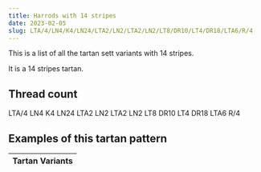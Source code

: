 ```yaml
---
title: Harrods with 14 stripes
date: 2023-02-05
slug: LTA/4/LN4/K4/LN24/LTA2/LN2/LTA2/LN2/LT8/DR10/LT4/DR18/LTA6/R/4
---
```

This is a list of all the tartan sett variants with 14 stripes.

It is a 14 stripes tartan.


## Thread count
LTA/4 LN4 K4 LN24 LTA2 LN2 LTA2 LN2 LT8 DR10 LT4 DR18 LTA6 R/4

## Examples of this tartan pattern

| Tartan Variants |
|---------------|
